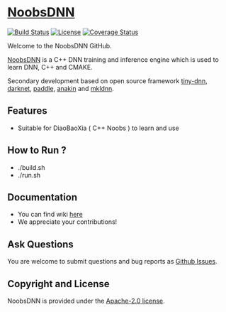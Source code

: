 # [NoobsDNN](https://github.com/0400H/NoobsDNN)

[![Build Status](https://travis-ci.org/PaddlePaddle/NoobsDNN.svg?branch=developing)](https://github.com/0400H/NoobsDNN)
[![License](https://img.shields.io/badge/license-Apache%202-blue.svg)](LICENSE)
[![Coverage Status](https://coveralls.io/repos/github/xklnono/NoobsDNN/badge.svg)](https://github.com/0400H/NoobsDNN)

Welcome to the NoobsDNN GitHub.

[NoobsDNN](https://github.com/0400H/NoobsDNN) is a C++ DNN training and inference engine which is used to learn DNN, C++ and CMAKE.

Secondary development based on open source framework [tiny-dnn](https://github.com/tiny-dnn/tiny-dnn), [darknet](https://github.com/pjreddie/darknet), [paddle](https://github.com/PaddlePaddle/Paddle), [anakin](https://github.com/PaddlePaddle/NoobsDNN) and [mkldnn](https://github.com/intel/mkl-dnn).

## Features
- Suitable for DiaoBaoXia ( C++ Noobs ) to learn and use

## How to Run ?
- ./build.sh
- ./run.sh

## Documentation
- You can find wiki [here](https://github.com/0400H/NoobsDNN/issues)
- We appreciate your contributions!

## Ask Questions

You are welcome to submit questions and bug reports as [Github Issues](https://github.com/0400H/NoobsDNN/issues).

## Copyright and License
NoobsDNN is provided under the [Apache-2.0 license](LICENSE).
